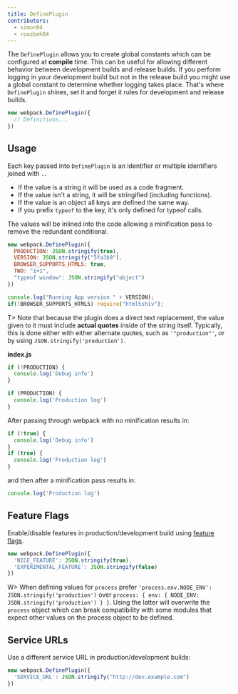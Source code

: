 ```yaml
---
title: DefinePlugin
contributors:
  - simon04
  - rouzbeh84
---
```


The `DefinePlugin` allows you to create global constants which can be configured at **compile** time. This can be useful for allowing different behavior between development builds and release builds. If you perform logging in your development build but not in the release build you might use a global constant to determine whether logging takes place. That's where `DefinePlugin` shines, set it and forget it rules for development and release builds.

``` javascript
new webpack.DefinePlugin({
  // Definitions...
})
```


## Usage

Each key passed into `DefinePlugin` is an identifier or multiple identifiers joined with `.`.

* If the value is a string it will be used as a code fragment.
* If the value isn't a string, it will be stringified (including functions).
* If the value is an object all keys are defined the same way.
* If you prefix `typeof` to the key, it's only defined for typeof calls.

The values will be inlined into the code allowing a minification pass to remove the redundant conditional.

``` javascript
new webpack.DefinePlugin({
  PRODUCTION: JSON.stringify(true),
  VERSION: JSON.stringify("5fa3b9"),
  BROWSER_SUPPORTS_HTML5: true,
  TWO: "1+1",
  "typeof window": JSON.stringify("object")
})
```

``` javascript
console.log("Running App version " + VERSION);
if(!BROWSER_SUPPORTS_HTML5) require("html5shiv");
```

T> Note that because the plugin does a direct text replacement, the value given to it must include **actual quotes** inside of the string itself. Typically, this is done either with either alternate quotes, such as `'"production"'`, or by using `JSON.stringify('production')`.

__index.js__

``` javascript
if (!PRODUCTION) {
  console.log('Debug info')
}

if (PRODUCTION) {
  console.log('Production log')
}
```

After passing through webpack with no minification results in:

``` javascript
if (!true) {
  console.log('Debug info')
}
if (true) {
  console.log('Production log')
}
```

and then after a minification pass results in:

``` javascript
console.log('Production log')
```


## Feature Flags

Enable/disable features in production/development build using [feature flags](https://en.wikipedia.org/wiki/Feature_toggle).

```javascript
new webpack.DefinePlugin({
  'NICE_FEATURE': JSON.stringify(true),
  'EXPERIMENTAL_FEATURE': JSON.stringify(false)
})
```

W> When defining values for `process` prefer `'process.env.NODE_ENV': JSON.stringify('production')` over `process: { env: { NODE_ENV: JSON.stringify('production') } }`. Using the latter will overwrite the `process` object which can break compatibility with some modules that expect other values on the process object to be defined.


## Service URLs

Use a different service URL in production/development builds:

```javascript
new webpack.DefinePlugin({
  'SERVICE_URL': JSON.stringify("http://dev.example.com")
})
```
